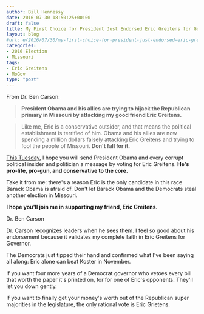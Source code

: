 ```yaml
---
author: Bill Hennessy
date: 2016-07-30 18:50:25+00:00
draft: false
title: My First Choice for President Just Endorsed Eric Greitens for Governor
layout: blog
#url: e/2016/07/30/my-first-choice-for-president-just-endorsed-eric-greitens-for-governor/
categories:
- 2016 Election
- Missouri
tags:
- Eric Greitens
- MoGov
type: "post"
---
```


From Dr. Ben Carson:



> 

> 
> **President Obama and his allies are trying to hijack the Republican primary in Missouri by attacking my good friend Eric Greitens.**

> 
> 

> 
> Like me, Eric is a conservative outsider, and that means the political establishment is terrified of him. Obama and his allies are now spending a million dollars falsely attacking Eric Greitens and trying to fool the people of Missouri. **Don't fall for it.**

[This Tuesday](https://airmail.calendar/2016-08-02%2012:00:00%20CDT), I hope you will send President Obama and every corrupt political insider and politician a message by voting for Eric Greitens. **He's pro-life, pro-gun, and conservative to the core.**

Take it from me: there's a reason Eric is the only candidate in this race Barack Obama is afraid of. Don't let Barack Obama and the Democrats steal another election in Missouri.

**I hope you'll join me in supporting my friend, Eric Greitens.**

Dr. Ben Carson
> 
> 






Dr. Carson recognizes leaders when he sees them. I feel so good about his endorsement because it validates my complete faith in Eric Greitens for Governor.





The Democrats just tipped their hand and confirmed what I've been saying all along: Eric alone can beat Koster in November.





If you want four more years of a Democrat governor who vetoes every bill that worth the paper it's printed on, for for one of Eric's opponents. They'll let you down gently.





If you want to finally get your money's worth out of the Republican super majorities in the legislature, the only rational vote is Eric Grietens.




